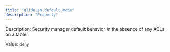```yaml
---
title: "glide.sm.default_mode"
description: "Property"
---
```


Description: Security manager default behavior in the absence of any ACLs on a table

Value: `deny`